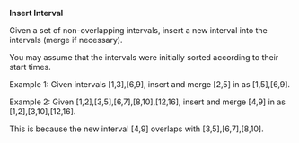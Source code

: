  **Insert Interval**
 
 Given a set of non-overlapping intervals, insert a new interval into the intervals (merge if necessary).
 
 You may assume that the intervals were initially sorted according to their start times.
 
 Example 1:
 Given intervals [1,3],[6,9], insert and merge [2,5] in as [1,5],[6,9].
 
 Example 2:
 Given [1,2],[3,5],[6,7],[8,10],[12,16], insert and merge [4,9] in as [1,2],[3,10],[12,16].
 
 This is because the new interval [4,9] overlaps with [3,5],[6,7],[8,10].
 

